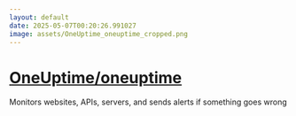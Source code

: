 ```yaml
---
layout: default
date: 2025-05-07T00:20:26.991027
image: assets/OneUptime_oneuptime_cropped.png
---
```


# [OneUptime/oneuptime](https://github.com/OneUptime/oneuptime)

Monitors websites, APIs, servers, and sends alerts if something goes wrong

